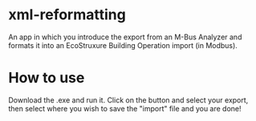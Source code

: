 # xml-reformatting

An app in which you introduce the export from an M-Bus Analyzer and formats it into an EcoStruxure Building Operation import (in Modbus).

# How to use

Download the .exe and run it. Click on the button and select your export, then select where you wish to save the "import" file and you are done!
